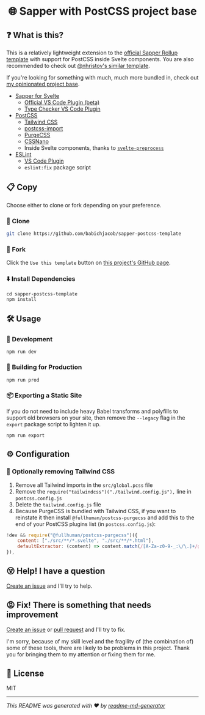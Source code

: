 <h1 align="center">🌐 Sapper with PostCSS project base</h1>

## ❓ What is this?

This is a relatively lightweight extension to the [official Sapper Rollup template](https://github.com/sveltejs/sapper-template-rollup) with support for PostCSS inside Svelte components. You are also recommended to check out [@nhristov's similar template](https://github.com/nhristov/sapper-template-rollup).

If you're looking for something with much, much more bundled in, check out [my opinionated project base](https://github.com/babichjacob/sapper-firebase-typescript-graphql-tailwindcss-actions-template).

- [Sapper for Svelte](https://sapper.svelte.dev/)
  - [Official VS Code Plugin (beta)](https://marketplace.visualstudio.com/items?itemName=svelte.svelte-vscode)
  - [Type Checker VS Code Plugin](https://marketplace.visualstudio.com/items?itemName=halfnelson.svelte-type-checker-vscode)
- [PostCSS](https://postcss.org/)
  - [Tailwind CSS](https://tailwindcss.com/)
  - [postcss-import](https://github.com/postcss/postcss-import)
  - [PurgeCSS](https://www.purgecss.com/)
  - [CSSNano](https://cssnano.co/)
  - Inside Svelte components, thanks to [`svelte-preprocess`](https://github.com/kaisermann/svelte-preprocess)
- [ESLint](https://eslint.org/)
  - [VS Code Plugin](https://marketplace.visualstudio.com/items?itemName=dbaeumer.vscode-eslint)
  - `eslint:fix` package script

## 📋 Copy

Choose either to clone or fork depending on your preference.

### 🐑 Clone

```sh
git clone https://github.com/babichjacob/sapper-postcss-template
```

### 🍴 Fork

Click the `Use this template` button on [this project's GitHub page](https://github.com/babichjacob/sapper-postcss-template).

### ⬇️ Install Dependencies

```shell
cd sapper-postcss-template
npm install
```

## 🛠 Usage

### 🧪 Development

```shell
npm run dev
```

### 🔨 Building for Production

```shell
npm run prod
```

### 📦 Exporting a Static Site
If you do not need to include heavy Babel transforms and polyfills to support old browsers on your site, then remove the `--legacy` flag in the `export` package script to lighten it up.
```shell
npm run export
```

## ⚙ Configuration

### 💨 Optionally removing Tailwind CSS

1. Remove all Tailwind imports in the `src/global.pcss` file
2. Remove the `require("tailwindcss")("./tailwind.config.js"),` line in `postcss.config.js`
3. Delete the `tailwind.config.js` file
4. Because PurgeCSS is bundled with Tailwind CSS, if you want to reinstate it then install `@fullhuman/postcss-purgecss` and add this to the end of your PostCSS plugins list (in `postcss.config.js`):

```js
!dev && require("@fullhuman/postcss-purgecss")({
    content: ["./src/**/*.svelte", "./src/**/*.html"],
    defaultExtractor: (content) => content.match(/[A-Za-z0-9-_:\/\.]+/g) || [], // eslint-disable-line no-useless-escape
}),
```

## 😵 Help! I have a question

[Create an issue](https://github.com/babichjacob/sapper-postcss-template/issues/new) and I'll try to help.

## 😡 Fix! There is something that needs improvement

[Create an issue](https://github.com/babichjacob/sapper-postcss-template/issues/new) or [pull request](https://github.com/babichjacob/sapper-postcss-template/pulls) and I'll try to fix.

I'm sorry, because of my skill level and the fragility of (the combination of) some of these tools, there are likely to be problems in this project. Thank you for bringing them to my attention or fixing them for me.

## 📄 License

MIT

---

_This README was generated with ❤️ by [readme-md-generator](https://github.com/kefranabg/readme-md-generator)_
